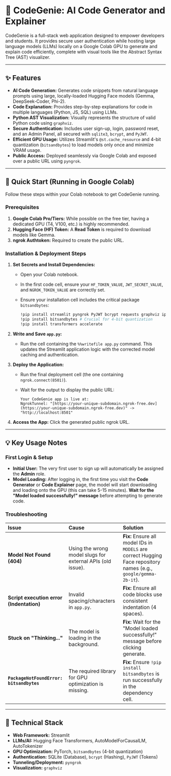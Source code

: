 # 🧞 CodeGenie: AI Code Generator and Explainer

CodeGenie is a full-stack web application designed to empower developers and students. It provides secure user authentication while hosting large language models (LLMs) locally on a Google Colab GPU to generate and explain code efficiently, complete with visual tools like the Abstract Syntax Tree (AST) visualizer.

---

## ✨ Features

* **AI Code Generation:** Generates code snippets from natural language prompts using large, locally-loaded Hugging Face models (Gemma, DeepSeek-Coder, Phi-2).
* **Code Explanation:** Provides step-by-step explanations for code in multiple languages (Python, JS, SQL) using LLMs.
* **Python AST Visualization:** Visually represents the structure of valid Python code using `graphviz`.
* **Secure Authentication:** Includes user sign-up, login, password reset, and an Admin Panel, all secured with `sqlite3`, `bcrypt`, and `PyJWT`.
* **Efficient GPU Usage:** Utilizes Streamlit's `@st.cache_resource` and 4-bit quantization (`bitsandbytes`) to load models only once and minimize VRAM usage.
* **Public Access:** Deployed seamlessly via Google Colab and exposed over a public URL using `pyngrok`.

---

## 🚀 Quick Start (Running in Google Colab)

Follow these steps within your Colab notebook to get CodeGenie running.

### Prerequisites

1.  **Google Colab Pro/Tiers:** While possible on the free tier, having a dedicated GPU (T4, V100, etc.) is highly recommended.
2.  **Hugging Face (HF) Token:** A **Read Token** is required to download models like Gemma.
3.  **ngrok Authtoken:** Required to create the public URL.

### Installation & Deployment Steps

1.  **Set Secrets and Install Dependencies:**
    * Open your Colab notebook.
    * In the first code cell, ensure your `HF_TOKEN_VALUE`, `JWT_SECRET_VALUE`, and `NGROK_TOKEN_VALUE` are correctly set.
    * Ensure your installation cell includes the critical package `bitsandbytes`:

        ```bash
        !pip install streamlit pyngrok PyJWT bcrypt requests graphviz ipywidgets pandas matplotlib seaborn radon
        !pip install bitsandbytes # Crucial for 4-bit quantization
        !pip install transformers accelerate
        ```

2.  **Write and Save `app.py`:**
    * Run the cell containing the `%%writefile app.py` command. This updates the Streamlit application logic with the corrected model caching and authentication.

3.  **Deploy the Application:**
    * Run the final deployment cell (the one containing `ngrok.connect(8501)`).
    * Wait for the output to display the public URL:

        ```
        Your CodeGenie app is live at:
        NgrokTunnel: "[https://your-unique-subdomain.ngrok-free.dev](https://your-unique-subdomain.ngrok-free.dev)" -> "http://localhost:8501"
        ```

4.  **Access the App:** Click the generated public ngrok URL.

---

## 💡 Key Usage Notes

### First Login & Setup

* **Initial User:** The very first user to sign up will automatically be assigned the **Admin** role.
* **Model Loading:** After logging in, the first time you visit the **Code Generator** or **Code Explainer** page, the model will start downloading and loading onto the GPU (this can take 5-15 minutes). **Wait for the "Model loaded successfully!" message** before attempting to generate code.

### Troubleshooting

| Issue | Cause | Solution |
| :--- | :--- | :--- |
| **Model Not Found (404)** | Using the wrong model slugs for external APIs (old issue). | **Fix:** Ensure all model IDs in `MODELS` are correct Hugging Face repository names (e.g., `google/gemma-2b-it`). |
| **Script execution error (Indentation)** | Invalid spacing/characters in `app.py`. | **Fix:** Ensure all code blocks use consistent indentation (4 spaces). |
| **Stuck on "Thinking..."** | The model is loading in the background. | **Fix:** Wait for the "Model loaded successfully!" message before clicking generate. |
| **`PackageNotFoundError: bitsandbytes`** | The required library for GPU optimization is missing. | **Fix:** Ensure `!pip install bitsandbytes` is run successfully in the dependency cell. |

---

## 📜 Technical Stack

* **Web Framework:** Streamlit
* **LLMs/AI:** Hugging Face Transformers, AutoModelForCausalLM, AutoTokenizer
* **GPU Optimization:** PyTorch, `bitsandbytes` (4-bit quantization)
* **Authentication:** SQLite (Database), `bcrypt` (Hashing), `PyJWT` (Tokens)
* **Tunneling/Deployment:** `pyngrok`
* **Visualization:** `graphviz`
